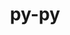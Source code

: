 ---
title: "py-py"
layout: cache
categories: [package, v0.20.2]
meta: {"versions": ["1.11.0"], "compilers": ["gcc@=11.1.0"], "oss": ["ubuntu20.04"], "platforms": ["linux"], "targets": ["ppc64le", "x86_64_v3"], "stacks": ["e4s", "e4s-power", "root"], "num_specs": 2, "num_specs_by_stack": {"e4s-power": 1, "root": 2, "e4s": 1}}
spec_details: [{"hash": "pl2iq6lm5fse5tee42kjs2gcuaaskzs3", "compiler": "gcc@=11.1.0", "versions": ["1.11.0"], "os": "ubuntu20.04", "platform": "linux", "target": "ppc64le", "variants": ["build_system=python_pip"], "stacks": ["e4s-power", "root"], "size": "-", "tarball": "https://binaries.spack.io/v0.20.2/build_cache/linux-ubuntu20.04-ppc64le/gcc-11.1.0/py-py-1.11.0/linux-ubuntu20.04-ppc64le-gcc-11.1.0-py-py-1.11.0-pl2iq6lm5fse5tee42kjs2gcuaaskzs3.spack"}, {"hash": "ttxww6mstanp6xdgxnzup3lbevcdmst4", "compiler": "gcc@=11.1.0", "versions": ["1.11.0"], "os": "ubuntu20.04", "platform": "linux", "target": "x86_64_v3", "variants": ["build_system=python_pip"], "stacks": ["e4s", "root"], "size": "-", "tarball": "https://binaries.spack.io/v0.20.2/build_cache/linux-ubuntu20.04-x86_64_v3/gcc-11.1.0/py-py-1.11.0/linux-ubuntu20.04-x86_64_v3-gcc-11.1.0-py-py-1.11.0-ttxww6mstanp6xdgxnzup3lbevcdmst4.spack"}]
---